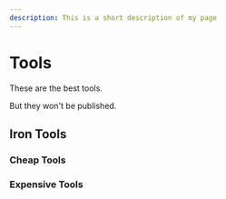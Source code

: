 ```yaml
---
description: This is a short description of my page
---
```


# Tools



These are the best tools.

But they won't be published.



## Iron Tools

### Cheap Tools

### Expensive Tools

